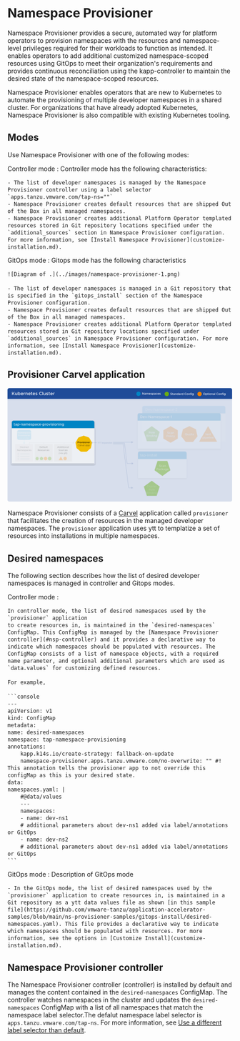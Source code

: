 # Namespace Provisioner

Namespace Provisioner provides a secure, automated way for platform operators to provision
namespaces with the resources and namespace-level privileges required for their workloads to
function as intended. It enables operators to add additional customized namespace-scoped resources
using GitOps to meet their organization's requirements and provides continuous reconciliation using the kapp-controller to maintain the desired state of the namespace-scoped resources.

Namespace Provisioner enables operators that are new to Kubernetes to automate the provisioning of
multiple developer namespaces in a shared cluster. For organizations that have already adopted
Kubernetes, Namespace Provisioner is also compatible with existing Kubernetes tooling.

## <a id ='modes'></a>Modes

Use Namespace Provisioner with one of the following modes:

Controller mode
: Controller mode has the following characteristics:

    - The list of developer namespaces is managed by the Namespace Provisioner controller using a label selector `apps.tanzu.vmware.com/tap-ns=""`
    - Namespace Provisioner creates default resources that are shipped Out of the Box in all managed namespaces.
    - Namespace Provisioner creates additional Platform Operator templated resources stored in Git repository locations specified under the `additional_sources` section in Namespace Provisioner configuration. For more information, see [Install Namespace Provisioner](customize-installation.md).

GitOps mode
: Gitops mode has the following characteristics

    ![Diagram of .](../images/namespace-provisioner-1.png)

    - The list of developer namespaces is managed in a Git repository that is specified in the `gitops_install` section of the Namespace Provisioner configuration.
    - Namespace Provisioner creates default resources that are shipped Out of the Box in all managed namespaces.
    - Namespace Provisioner creates additional Platform Operator templated resources stored in Git repository locations specified under `additional_sources` in Namespace Provisioner configuration. For more information, see [Install Namespace Provisioner](customize-installation.md).

## <a id='carvel-app'></a>Provisioner Carvel application

![Diagram of .](../images/namespace-provisioner-2.png)

Namespace Provisioner consists of a
[Carvel](https://carvel.dev/kapp-controller/docs/latest/app-overview/) application called
`provisioner` that facilitates the creation of resources in the managed developer namespaces. The
`provisioner` application uses ytt to templatize a set of resources into installations in multiple
namespaces.

## Desired namespaces

The following section describes how the list of desired developer namespaces is managed in
controller and Gitops modes.

Controller mode
: 

    In controller mode, the list of desired namespaces used by the `provisioner` application
    to create resources in, is maintained in the `desired-namespaces` ConfigMap. This ConfigMap is managed by the [Namespace Provisioner controller](#nsp-controller) and it provides a declarative way to indicate which namespaces should be populated with resources. The ConfigMap consists of a list of namespace objects, with a required name parameter, and optional additional parameters which are used as `data.values` for customizing defined resources.

    For example,

    ```console
    ---
    apiVersion: v1
    kind: ConfigMap
    metadata:
    name: desired-namespaces
    namespace: tap-namespace-provisioning
    annotations:
        kapp.k14s.io/create-strategy: fallback-on-update
        namespace-provisioner.apps.tanzu.vmware.com/no-overwrite: "" #! This annotation tells the provisioner app to not override this configMap as this is your desired state.
    data:
    namespaces.yaml: |
        #@data/values
        ---
        namespaces:
        - name: dev-ns1
        # additional parameters about dev-ns1 added via label/annotations or GitOps
        - name: dev-ns2
        # additional parameters about dev-ns1 added via label/annotations or GitOps
    ```

GitOps mode
: Description of GitOps mode

    - In the GitOps mode, the list of desired namespaces used by the `provisioner` application to create resources in, is maintained in a Git repository as a ytt data values file as shown [in this sample file](https://github.com/vmware-tanzu/application-accelerator-samples/blob/main/ns-provisioner-samples/gitops-install/desired-namespaces.yaml). This file provides a declarative way to indicate which namespaces should be populated with resources. For more information, see the options in [Customize Install](customize-installation.md).

## <a id ='nsp-controller'></a>Namespace Provisioner controller

The Namespace Provisioner controller (controller) is installed by default and manages the content contained in
the `desired-namespaces` ConfigMap. The controller watches namespaces in the cluster and updates the
`desired-namespaces` ConfigMap with a list of all namespaces that match the namespace label selector.The defalut namespace label selector is `apps.tanzu.vmware.com/tap-ns`. For more information, see [Use a different label selector than default](customize-installation.md#label-selector).
